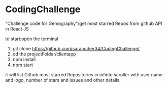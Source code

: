 # CodingChallenge
"Challenge code for Gemography"/get most starred Repos from github API in React JS

to start:open the terminal
 1. git clone https://github.com/saramaher34/CodingChallenge/ 
 2. cd the projectFolder/clientapp
 3. npm install
 4. npm start

it will list Github most starred Repositories in infinte scroller
with user name and logo, number of stars and issues and other details 
